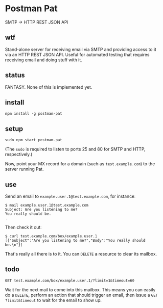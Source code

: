 # Postman Pat

SMTP -> HTTP REST JSON API

## wtf

Stand-alone server for receiving email via SMTP and providing access to it via an HTTP REST JSON API. Useful for automated testing that requires receiving email and doing stuff with it.

## status

FANTASY. None of this is implemented yet.

## install

    npm install -g postman-pat

## setup

    sudo npm start postman-pat

(The `sudo` is required to listen to ports 25 and 80 for SMTP and HTTP, respectively.)

Now, point your MX record for a domain (such as `test.example.com`) to the server running Pat.

## use

Send an email to `example.user.1@test.example.com`, for instance:

```
$ mail example.user.1@test.example.com
Subject: Are you listening to me?
You really should be.
.
```

Then check it out:

    $ curl test.example.com/box/example.user.1
    [{"Subject":"Are you listening to me?","Body":"You really should be.\n"}]

That's really all there is to it. You can `DELETE` a resource to clear its mailbox.

## todo

    GET test.example.com/box/example.user.1/?limit=1&timeout=60

Wait for the next mail to come into this mailbox. This means you can easily do
a `DELETE`, perform an action that should trigger an email, then issue a `GET
?limit&timeout` to wait for the email to show up.
